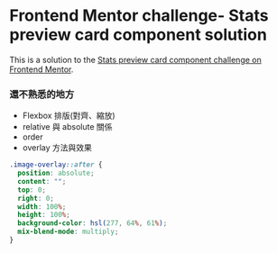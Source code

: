 # Frontend Mentor challenge- Stats preview card component solution

This is a solution to the [Stats preview card component challenge on Frontend Mentor](https://www.frontendmentor.io/challenges/stats-preview-card-component-8JqbgoU62).

### 還不熟悉的地方

- Flexbox 排版(對齊、縮放)
- relative 與 absolute 關係
- order
- overlay 方法與效果

```css
.image-overlay::after {
  position: absolute;
  content: "";
  top: 0;
  right: 0;
  width: 100%;
  height: 100%;
  background-color: hsl(277, 64%, 61%);
  mix-blend-mode: multiply;
}
```
